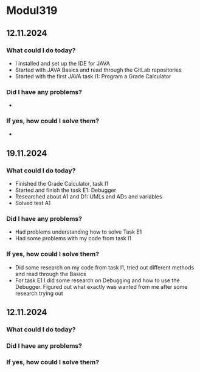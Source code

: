 # Modul319

## 12.11.2024
### What could I do today?
- I installed and set up the IDE for JAVA
- Started with JAVA Basics and read through the GitLab repositories
- Started with the first JAVA task I1: Program a Grade Calculator
### Did I have any problems?
- 
### If yes, how could I solve them?
- 
## 19.11.2024
### What could I do today?
- Finished the Grade Calculator, task I1
- Started and finish the task E1: Debugger
- Researched about A1 and D1: UMLs and ADs and variables
- Solved test A1
### Did I have any problems?
- Had problems understanding how to solve Task E1
- Had some problems with my code from task I1
### If yes, how could I solve them?
- Did some research on my code from task I1, tried out different methods and read through the Basics
- For task E1 I did some research on Debugging and how to use the Debugger. Figured out what exactly was wanted from me after some research trying out

## 12.11.2024
### What could I do today?

### Did I have any problems?

### If yes, how could I solve them?
 
